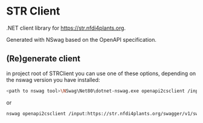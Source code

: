 # STR Client

.NET client library for https://str.nfdi4plants.org.
 
Generated with NSwag based on the OpenAPI specification.

## (Re)generate client

in project root of STRClient you can use one of these options, depending on the nswag version you have installed:

```bash
<path to nswag tool>\NSwag\Net80\dotnet-nswag.exe openapi2csclient /input:https://str.nfdi4plants.org/swagger/v1/swagger.json /namespace:STRClient /output:STRClient.cs
```

or

```bash
nswag openapi2csclient /input:https://str.nfdi4plants.org/swagger/v1/swagger.json /output:STRClient.cs /namespace:STRClient
```
